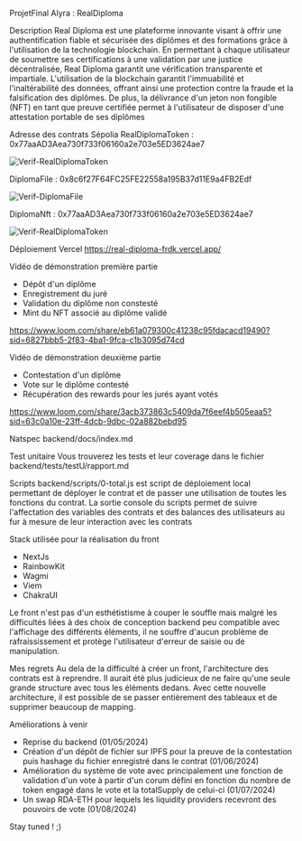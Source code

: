 ProjetFinal Alyra : RealDiploma

Description 
Real Diploma est une plateforme innovante visant à offrir une authentification fiable et sécurisée des diplômes et des formations grâce à l'utilisation de la 
technologie blockchain. En permettant à chaque utilisateur de soumettre ses certifications à une validation par une justice décentralisée, Real Diploma garantit
une vérification transparente et impartiale. L'utilisation de la blockchain garantit l'immuabilité et l'inaltérabilité des données, offrant ainsi une protection
contre la fraude et la falsification des diplômes. De plus, la délivrance d'un jeton non fongible (NFT) en tant que preuve certifiée permet à l'utilisateur de 
disposer d'une attestation portable de ses diplômes

Adresse des contrats Sépolia 
RealDiplomaToken : 0x77aaAD3Aea730f733f06160a2e703e5ED3624ae7

![Verif-RealDiplomaToken](https://github.com/Spilitious/RealDiploma/assets/148981418/acb9299a-75fd-4dec-8730-67d25045677f)

DiplomaFile : 0x8c6f27F64FC25FE22558a195B37d11E9a4FB2Edf

![Verif-DiplomaFile](https://github.com/Spilitious/RealDiploma/assets/148981418/f8ae0a4f-21b6-4fd4-b39b-890ad5447bf4)


DiplomaNft : 0x77aaAD3Aea730f733f06160a2e703e5ED3624ae7

![Verif-RealDiplomaToken](https://github.com/Spilitious/RealDiploma/assets/148981418/bd167d70-e4f1-41e5-b8c8-2635a994f2be)

Déploiement Vercel 
https://real-diploma-frdk.vercel.app/

Vidéo de démonstration première partie 
- Dépôt d'un diplôme 
- Enregistrement du juré 
- Validation du diplôme non constesté 
- Mint du NFT associé au diplôme validé
  
https://www.loom.com/share/eb61a079300c41238c95fdacacd19490?sid=6827bbb5-2f83-4ba1-9fca-c1b3095d74cd

Vidéo de démonstration deuxième partie
- Contestation d'un diplôme
- Vote sur le diplôme contesté
- Récupération des rewards pour les jurés ayant votés
  
https://www.loom.com/share/3acb373863c5409da7f6eef4b505eaa5?sid=63c0a10e-23ff-4dcb-9dbc-02a882bebd95

Natspec 
backend/docs/index.md

Test unitaire
Vous trouverez les tests et leur coverage dans le fichier backend/tests/testU/rapport.md

Scripts
backend/scripts/0-total.js est script de déploiement local permettant de déployer le contrat et de passer une utilisation de toutes les fonctions du contrat.
La sortie console du scripts permet de suivre l'affectation des variables des contrats et des balances des utilisateurs au fur à mesure 
de leur interaction avec les contrats 


Stack utilisée pour la réalisation du front 
- NextJs
- RainbowKit
- Wagmi
- Viem
- ChakraUI

Le front n'est pas d'un esthétistisme à couper le souffle mais malgré les difficultés liées à des choix de conception backend peu compatible
avec l'affichage des différents éléments, il ne souffre d'aucun problème de rafraississement et protège l'utilisateur d'erreur de saisie ou de manipulation.   

Mes regrets 
Au dela de la difficulté à créer un front, l'architecture des contrats est à reprendre. Il aurait été plus judicieux de ne faire qu'une seule grande structure
avec tous les éléments dedans. Avec cette nouvelle architecture, il est possible de se passer entièrement des tableaux et de supprimer beaucoup de mapping. 

Améliorations à venir 
- Reprise du backend (01/05/2024)
- Création d'un dépôt de fichier sur IPFS pour la preuve de la contestation puis hashage du fichier enregistré dans le contrat (01/06/2024)
- Amélioration du système de vote avec principalement une fonction de validation d'un vote à partir d'un corum défini en fonction du nombre 
de token engagé dans le vote et la totalSupply de celui-ci (01/07/2024)
- Un swap RDA-ETH pour lequels les liquidity providers recevront des pouvoirs de vote (01/08/2024)

Stay tuned ! ;)

 
